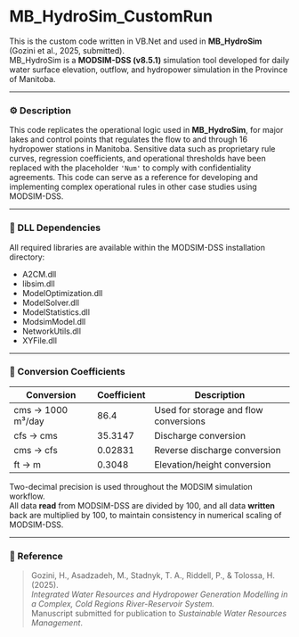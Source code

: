 # MB_HydroSim_CustomRun

This is the custom code written in VB.Net and used in **MB_HydroSim** (Gozini et al., 2025, submitted).  
MB_HydroSim is a **MODSIM-DSS (v8.5.1)** simulation tool developed for daily water surface elevation, outflow, and hydropower simulation in the Province of Manitoba.

---

### ⚙️ Description

This code replicates the operational logic used in **MB_HydroSim**, for major lakes and control points that regulates the flow to and through 16 hydropower stations in Manitoba.
Sensitive data such as proprietary rule curves, regression coefficients, and operational thresholds have been replaced with the placeholder `'Num'` to comply with confidentiality agreements.
This code can serve as a reference for developing and implementing complex operational rules in other case studies using MODSIM-DSS.

---

### 🧩 DLL Dependencies
All required libraries are available within the MODSIM-DSS installation directory:
- A2CM.dll
- libsim.dll
- ModelOptimization.dll
- ModelSolver.dll
- ModelStatistics.dll
- ModsimModel.dll
- NetworkUtils.dll
- XYFile.dll

---

### 🔢 Conversion Coefficients
| Conversion | Coefficient | Description |
|-------------|--------------|-------------|
| cms → 1000 m³/day | 86.4 | Used for storage and flow conversions |
| cfs → cms | 35.3147 | Discharge conversion |
| cms → cfs | 0.02831 | Reverse discharge conversion |
| ft → m | 0.3048 | Elevation/height conversion |

Two-decimal precision is used throughout the MODSIM simulation workflow.  
All data **read** from MODSIM-DSS are divided by 100, and all data **written** back are multiplied by 100, to maintain consistency in numerical scaling of MODSIM-DSS.

---

### 🧾 Reference
> Gozini, H., Asadzadeh, M., Stadnyk, T. A., Riddell, P., & Tolossa, H. (2025).  
> *Integrated Water Resources and Hydropower Generation Modelling in a Complex, Cold Regions River-Reservoir System.*  
> Manuscript submitted for publication to *Sustainable Water Resources Management*.
